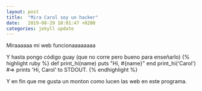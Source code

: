 ```yaml
---
layout: post
title:  "Mira Carol soy un hacker"
date:   2019-08-29 10:01:47 +0200
categories: jekyll update
---
```

Miraaaaaa mi web funcionaaaaaaaa

Y hasta pongo código guay (que no corre pero bueno para enseñarlo)
{% highlight ruby %}
def print_hi(name)
  puts "Hi, #{name}"
end
print_hi('Carol')
#=> prints 'Hi, Carol' to STDOUT.
{% endhighlight %}

Y en fin que me gusta un monton como lucen las web en este programa.


[jekyll-docs]: https://jekyllrb.com/docs/home
[jekyll-gh]:   https://github.com/jekyll/jekyll
[jekyll-talk]: https://talk.jekyllrb.com/
